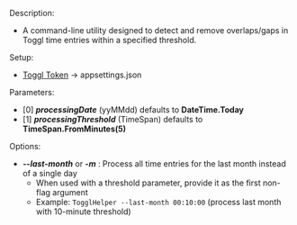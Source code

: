 Description:
  - A command-line utility designed to detect and remove overlaps/gaps in Toggl time entries within a specified threshold.

Setup:
  - [Toggl Token](https://support.toggl.com/en/articles/3116844-where-is-my-api-key-located) -> appsettings.json

Parameters:
  - [0] ***processingDate*** (yyMMdd) defaults to **DateTime.Today**
  - [1] ***processingThreshold*** (TimeSpan) defaults to **TimeSpan.FromMinutes(5)**

Options:
  - ***--last-month*** or ***-m*** : Process all time entries for the last month instead of a single day
    - When used with a threshold parameter, provide it as the first non-flag argument
    - Example: `TogglHelper --last-month 00:10:00` (process last month with 10-minute threshold)
